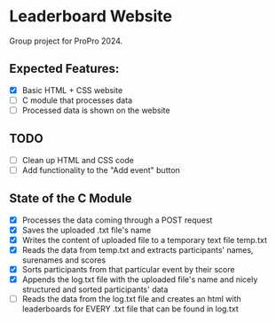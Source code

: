 # Leaderboard Website
Group project for ProPro 2024.
## Expected Features:
- [x] Basic HTML + CSS website
- [ ] C module that processes data
- [ ] Processed data is shown on the website

## TODO
- [ ] Clean up HTML and CSS code
- [ ] Add functionality to the "Add event" button

## State of the C Module
- [x] Processes the data coming through a POST request
- [x] Saves the uploaded .txt file's name
- [x] Writes the content of uploaded file to a temporary text file temp.txt
- [x] Reads the data from temp.txt and extracts participants' names, surenames and scores
- [x] Sorts participants from that particular event by their score
- [x] Appends the log.txt file with the uploaded file's name and nicely structured and sorted participants' data
- [ ] Reads the data from the log.txt file and creates an html with leaderboards for EVERY .txt file that can be found in log.txt
